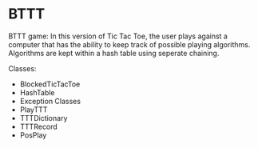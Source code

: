 # BTTT
BTTT game:
In this version of Tic Tac Toe, the user plays against a computer that has the ability to keep track of possible 
playing algorithms. Algorithms are kept within a hash table using seperate chaining.

Classes:
- BlockedTicTacToe
- HashTable
- Exception Classes
- PlayTTT
- TTTDictionary
- TTTRecord
- PosPlay
